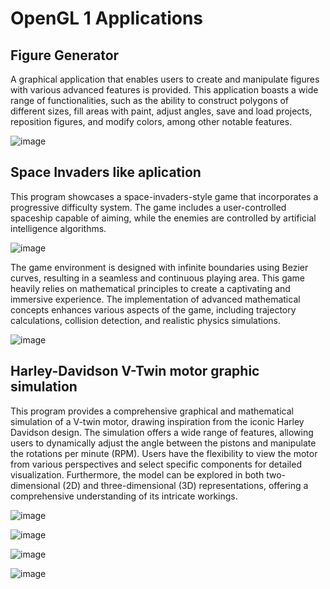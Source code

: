 # OpenGL 1 Applications

## Figure Generator

A graphical application that enables users to create and manipulate figures with various advanced features is provided. This application boasts a wide range of functionalities, such as the ability to construct polygons of different sizes, fill areas with paint, adjust angles, save and load projects, reposition figures, and modify colors, among other notable features.


![image](https://github.com/Raaulsthub/LowLevelCG/assets/85199336/59c358b5-6165-4aa1-a818-01d0a2b72426)


## Space Invaders like aplication

This program showcases a space-invaders-style game that incorporates a progressive difficulty system. The game includes a user-controlled spaceship capable of aiming, while the enemies are controlled by artificial intelligence algorithms.


![image](https://github.com/Raaulsthub/LowLevelCG/assets/85199336/04750f31-c85d-400f-b625-e435a149b165)



The game environment is designed with infinite boundaries using Bezier curves, resulting in a seamless and continuous playing area. This game heavily relies on mathematical principles to create a captivating and immersive experience. The implementation of advanced mathematical concepts enhances various aspects of the game, including trajectory calculations, collision detection, and realistic physics simulations.


![image](https://github.com/Raaulsthub/LowLevelCG/assets/85199336/fe27a658-f5bb-4f8f-bd54-bfb0442be68f)


## Harley-Davidson V-Twin motor graphic simulation

This program provides a comprehensive graphical and mathematical simulation of a V-twin motor, drawing inspiration from the iconic Harley Davidson design. The simulation offers a wide range of features, allowing users to dynamically adjust the angle between the pistons and manipulate the rotations per minute (RPM). Users have the flexibility to view the motor from various perspectives and select specific components for detailed visualization. Furthermore, the model can be explored in both two-dimensional (2D) and three-dimensional (3D) representations, offering a comprehensive understanding of its intricate workings.

![image](https://github.com/Raaulsthub/LowLevelCG/assets/85199336/0a002653-583f-45aa-b0b5-363ef7d2738d)

![image](https://github.com/Raaulsthub/LowLevelCG/assets/85199336/5e2a2489-ad24-4470-a134-bbfb4e44a80a)

![image](https://github.com/Raaulsthub/LowLevelCG/assets/85199336/e49634a5-d4bd-49fd-a7ea-0e5c080c4d70)

![image](https://github.com/Raaulsthub/LowLevelCG/assets/85199336/e0cc04c0-d9fe-48ec-b564-bfe3b15475ec)

